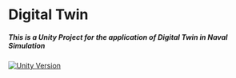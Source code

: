 # Digital Twin

##### This is a Unity Project for the application of Digital Twin in Naval Simulation
[![Unity Version](https://img.shields.io/badge/Unity-2018.2.0f-green.svg)](https://unity3d.com/cn/get-unity/download?thank-you=update&download_nid=57543&os=Win)

